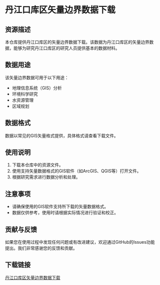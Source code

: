 # 丹江口库区矢量边界数据下载

## 资源描述

本仓库提供丹江口库区的矢量边界数据下载。该数据为丹江口库区的矢量边界数据，能够为研究丹江口库区的研究人员提供基本的数据材料。

## 数据用途

该矢量边界数据可用于以下用途：

- 地理信息系统（GIS）分析
- 环境科学研究
- 水资源管理
- 区域规划

## 数据格式

数据以常见的GIS矢量格式提供，具体格式请查看下载文件。

## 使用说明

1. 下载本仓库中的资源文件。
2. 使用支持矢量数据格式的GIS软件（如ArcGIS、QGIS等）打开文件。
3. 根据研究需求进行数据分析和处理。

## 注意事项

- 请确保使用的GIS软件支持所下载的矢量数据格式。
- 数据仅供参考，使用时请根据实际情况进行验证和校正。

## 贡献与反馈

如果您在使用过程中发现任何问题或有改进建议，欢迎通过GitHub的Issues功能提出。我们非常感谢您的反馈和贡献。

## 下载链接

[丹江口库区矢量边界数据下载](https://pan.quark.cn/s/26f4dfffa3db)